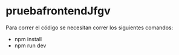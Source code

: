 # pruebafrontendJfgv
Para correr el código se necesitan correr los siguientes comandos:

- npm install
- npm run dev
